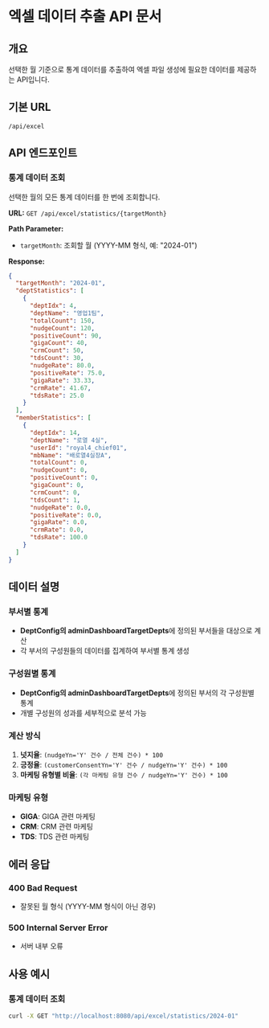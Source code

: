 # 엑셀 데이터 추출 API 문서

## 개요
선택한 월 기준으로 통계 데이터를 추출하여 엑셀 파일 생성에 필요한 데이터를 제공하는 API입니다.

## 기본 URL
```
/api/excel
```

## API 엔드포인트

### 통계 데이터 조회
선택한 월의 모든 통계 데이터를 한 번에 조회합니다.

**URL:** `GET /api/excel/statistics/{targetMonth}`

**Path Parameter:**
- `targetMonth`: 조회할 월 (YYYY-MM 형식, 예: "2024-01")

**Response:**
```json
{
  "targetMonth": "2024-01",
  "deptStatistics": [
    {
      "deptIdx": 4,
      "deptName": "영업1팀",
      "totalCount": 150,
      "nudgeCount": 120,
      "positiveCount": 90,
      "gigaCount": 40,
      "crmCount": 50,
      "tdsCount": 30,
      "nudgeRate": 80.0,
      "positiveRate": 75.0,
      "gigaRate": 33.33,
      "crmRate": 41.67,
      "tdsRate": 25.0
    }
  ],
  "memberStatistics": [
    {
      "deptIdx": 14,
      "deptName": "로열 4실",
      "userId": "royal4_chief01",
      "mbName": "배로열4실장A",
      "totalCount": 0,
      "nudgeCount": 0,
      "positiveCount": 0,
      "gigaCount": 0,
      "crmCount": 0,
      "tdsCount": 1,
      "nudgeRate": 0.0,
      "positiveRate": 0.0,
      "gigaRate": 0.0,
      "crmRate": 0.0,
      "tdsRate": 100.0
    }
  ]
}
```

## 데이터 설명

### 부서별 통계
- **DeptConfig의 adminDashboardTargetDepts**에 정의된 부서들을 대상으로 계산
- 각 부서의 구성원들의 데이터를 집계하여 부서별 통계 생성

### 구성원별 통계
- **DeptConfig의 adminDashboardTargetDepts**에 정의된 부서의 각 구성원별 통계
- 개별 구성원의 성과를 세부적으로 분석 가능

### 계산 방식
1. **넛지율**: `(nudgeYn='Y' 건수 / 전체 건수) * 100`
2. **긍정율**: `(customerConsentYn='Y' 건수 / nudgeYn='Y' 건수) * 100`
3. **마케팅 유형별 비율**: `(각 마케팅 유형 건수 / nudgeYn='Y' 건수) * 100`

### 마케팅 유형
- **GIGA**: GIGA 관련 마케팅
- **CRM**: CRM 관련 마케팅  
- **TDS**: TDS 관련 마케팅

## 에러 응답

### 400 Bad Request
- 잘못된 월 형식 (YYYY-MM 형식이 아닌 경우)

### 500 Internal Server Error
- 서버 내부 오류

## 사용 예시

### 통계 데이터 조회
```bash
curl -X GET "http://localhost:8080/api/excel/statistics/2024-01"
```
